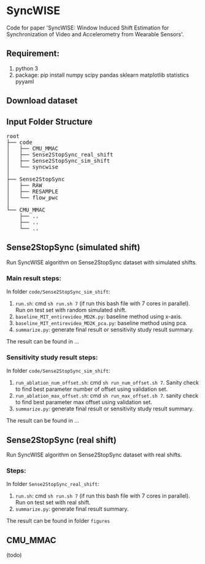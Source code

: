 # SyncWISE

Code for paper 'SyncWISE: Window Induced Shift Estimation for Synchronization of Video and Accelerometry from Wearable Sensors'.

## Requirement:
1. python 3
2. package: pip install numpy scipy pandas sklearn matplotlib statistics pyyaml

## Download dataset


## Input Folder Structure
<pre>
root
├── code
│   ├── CMU_MMAC
│   ├── Sense2StopSync_real_shift
│   ├── Sense2StopSync_sim_shift
│   └── syncwise
│
├── Sense2StopSync
│   ├── RAW
│   ├── RESAMPLE
│   └── flow_pwc
│
└── CMU_MMAC
    ├── ..
    ├── ..
    └── ..
</pre>


## Sense2StopSync (simulated shift)

Run SyncWISE algorithm on Sense2StopSync dataset with simulated shifts.

### Main result steps:

In folder `code/Sense2StopSync_sim_shift`:

1. `run.sh`: cmd `sh run.sh 7` (if run this bash file with 7 cores in parallel). Run on test set with random simulated shift.
2. `baseline_MIT_entirevideo_MD2K.py`: baseline method using x-axis.
3. `baseline_MIT_entirevideo_MD2K_pca.py`: baseline method using pca.
4. `summarize.py`: generate final result or sensitivity study result summary.

The result can be found in ...

### Sensitivity study result steps:

In folder `code/Sense2StopSync_sim_shift`:

1. `run_ablation_num_offset.sh`: cmd `sh run_num_offset.sh 7`. Sanity check to find best parameter number of offset using validation set.
2. `run_ablation_max_offset.sh`: cmd `sh run_max_offset.sh 7`. sanity check to find best parameter max offset using validation set.
3. `summarize.py`: generate final result or sensitivity study result summary.

The result can be found in ...

## Sense2StopSync (real shift)

Run SyncWISE algorithm on Sense2StopSync dataset with real shifts.

### Steps:

In folder `Sense2StopSync_real_shift`:

1. `run.sh`: cmd `sh run.sh 7` (if run this bash file with 7 cores in parallel). Run on test set with real shift.
2. `summarize.py`: generate final result summary.

The result can be found in folder `figures`


## CMU\_MMAC

(todo)